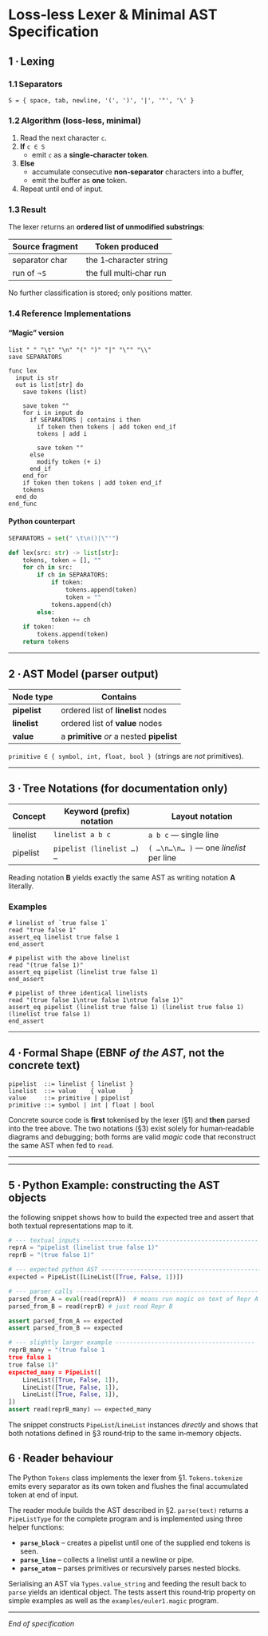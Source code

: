 # Loss‑less Lexer & Minimal AST Specification

## 1 · Lexing

### 1.1 Separators

`S = { space, tab, newline, '(', ')', '|', '"', '\' }`

### 1.2 Algorithm (loss‑less, minimal)

1. Read the next character `c`.
2. **If** `c ∈ S`
   - emit `c` as a **single‑character token**.
3. **Else**
   - accumulate consecutive **non‑separator** characters into a buffer,
   - emit the buffer as **one** token.
4. Repeat until end of input.

### 1.3 Result

The lexer returns an **ordered list of unmodified substrings**:

| Source fragment | Token produced          |
| --------------- | ----------------------- |
| separator char  | the 1‑character string  |
| run of ¬`S`     | the full multi‑char run |

No further classification is stored; only positions matter.

### 1.4 Reference Implementations

#### “Magic” version

```magic
list " " "\t" "\n" "(" ")" "|" "\"" "\\"
save SEPARATORS

func lex
  input is str
  out is list[str] do
    save tokens (list)
    
    save token ""
    for i in input do
      if SEPARATORS | contains i then
        if token then tokens | add token end_if
        tokens | add i
        
        save token ""
      else
        modify token (+ i)
      end_if
    end_for
    if token then tokens | add token end_if
    tokens
  end_do
end_func
```

#### Python counterpart

```python
SEPARATORS = set(" \t\n()|\"'")

def lex(src: str) -> list[str]:
    tokens, token = [], ""
    for ch in src:
        if ch in SEPARATORS:
            if token:
                tokens.append(token)
                token = ""
            tokens.append(ch)
        else:
            token += ch
    if token:
        tokens.append(token)
    return tokens
```

---

## 2 · AST Model (parser output)

| Node type    | Contains                                   |
| ------------ | ------------------------------------------ |
| **pipelist** | ordered list of **linelist** nodes         |
| **linelist** | ordered list of **value** nodes            |
| **value**    | a **primitive** *or* a nested **pipelist** |

`primitive ∈ { symbol, int, float, bool }`  (strings are *not* primitives).

---

## 3 · Tree Notations (for documentation only)

| Concept  | **Keyword** (prefix) notation | **Layout** notation                     |
| -------- | ----------------------------- | --------------------------------------- |
| linelist | `linelist a b c`              | `a b c` — single line                   |
| pipelist | `pipelist (linelist …) …`     | `( …\n…\n… )` — one *linelist* per line |

Reading notation **B** yields exactly the same AST as writing notation **A** literally.

### Examples

```magic
# linelist of `true false 1`
read "true false 1"
assert_eq linelist true false 1
end_assert

# pipelist with the above linelist
read "(true false 1)"
assert_eq pipelist (linelist true false 1)
end_assert

# pipelist of three identical linelists
read "(true false 1\ntrue false 1\ntrue false 1)"
assert_eq pipelist (linelist true false 1) (linelist true false 1) (linelist true false 1)
end_assert
```

---

## 4 · Formal Shape (EBNF *of the AST*, not the concrete text)

```
pipelist  ::= linelist { linelist }
linelist  ::= value    { value    }
value     ::= primitive | pipelist
primitive ::= symbol | int | float | bool
```

Concrete source code is **first** tokenised by the lexer (§1) and **then** parsed into the tree above. The two notations (§3) exist solely for human‑readable diagrams and debugging; both forms are valid *magic* code that reconstruct the same AST when fed to `read`.

---

---

## 5 · Python Example: constructing the AST objects

the following snippet shows how to build the expected tree and assert that both textual representations map to it.

```python
# --- textual inputs -------------------------------------------------
reprA = "pipelist (linelist true false 1)"  
reprB = "(true false 1)"

# --- expected python AST ---------------------------------------------------
expected = PipeList([LineList([True, False, 1])])

# --- parser calls ---------------------------------------------------
parsed_from_A = eval(read(reprA))  # means run magic on text of Repr A
parsed_from_B = read(reprB) # just read Repr B         

assert parsed_from_A == expected
assert parsed_from_B == expected

# --- slightly larger example ---------------------------------------
reprB_many = "(true false 1
true false 1
true false 1)"
expected_many = PipeList([
    LineList([True, False, 1]),
    LineList([True, False, 1]),
    LineList([True, False, 1]),
])
assert read(reprB_many) == expected_many
```

The snippet constructs `PipeList`/`LineList` instances *directly* and shows that both notations defined in §3 round‑trip to the same in‑memory objects.

## 6 · Reader behaviour

The Python `Tokens` class implements the lexer from §1. `Tokens.tokenize`
emits every separator as its own token and flushes the final accumulated
token at end of input.

The reader module builds the AST described in §2. `parse(text)` returns a
`PipeListType` for the complete program and is implemented using three helper
functions:

- **`parse_block`** – creates a pipelist until one of the supplied end tokens
  is seen.
- **`parse_line`** – collects a linelist until a newline or pipe.
- **`parse_atom`** – parses primitives or recursively parses nested blocks.

Serialising an AST via `Types.value_string` and feeding the result back to
`parse` yields an identical object. The tests assert this round‑trip property
on simple examples as well as the `examples/euler1.magic` program.

---

*End of specification*

